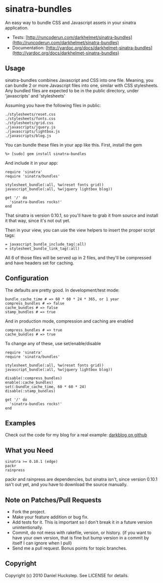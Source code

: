 sinatra-bundles
===============

An easy way to bundle CSS and Javascript assets in your sinatra application.

* Tests: [http://runcoderun.com/darkhelmet/sinatra-bundles](http://runcoderun.com/darkhelmet/sinatra-bundles)
* Documentation: [http://yardoc.org/docs/darkhelmet-sinatra-bundles](http://yardoc.org/docs/darkhelmet-sinatra-bundles)

Usage
-----

sinatra-bundles combines Javascript and CSS into one file. Meaning, you can bundle 2 or more Javascript files into one, similar with CSS stylesheets. Any bundled files are expected to be in the public directory, under 'javascripts' and 'stylesheets'

Assuming you have the following files in public:

    ./stylesheets/reset.css
    ./stylesheets/fonts.css
    ./stylesheets/grid.css
    ./javascripts/jquery.js
    ./javascripts/lightbox.js
    ./javascripts/blog.js

You can bundle these files in your app like this. First, install the gem

    %> [sudo] gem install sinatra-bundles

And include it in your app:

    require 'sinatra'
    require 'sinatra/bundles'

    stylesheet_bundle(:all, %w(reset fonts grid))
    javascript_bundle(:all, %w(jquery lightbox blog))

    get '/' do
      'sinatra-bundles rocks!'
    end

That sinatra is version 0.10.1, so you'll have to grab it from source and install it that way, since it's not out yet.

Then in your view, you can use the view helpers to insert the proper script tags:

    = javascript_bundle_include_tag(:all)
    = stylesheet_bundle_link_tag(:all)

All 6 of those files will be served up in 2 files, and they'll be compressed and have headers set for caching.

Configuration
-------------

The defaults are pretty good. In development/test mode:

    bundle_cache_time # => 60 * 60 * 24 * 365, or 1 year
    compress_bundles # => false
    cache_bundles # => false
    stamp_bundles # => true

And in production mode, compression and caching are enabled

    compress_bundles # => true
    cache_bundles # => true

To change any of these, use set/enable/disable

    require 'sinatra'
    require 'sinatra/bundles'

    stylesheet_bundle(:all, %w(reset fonts grid))
    javascript_bundle(:all, %w(jquery lightbox blog))

    disable(:compress_bundles)
    enable(:cache_bundles)
    set(:bundle_cache_time, 60 * 60 * 24)
    disable(:stamp_bundles)

    get '/' do
      'sinatra-bundles rocks!'
    end

Examples
--------

Check out the code for my blog for a real example: [darkblog on github](http://github.com/darkhelmet/darkblog)

What you Need
-------------

    sinatra >= 0.10.1 (edge)
    packr
    rainpress

packr and rainpress are dependencies, but sinatra isn't, since version 0.10.1 isn't out yet, and you have to download the source manually.

Note on Patches/Pull Requests
-----------------------------

* Fork the project.
* Make your feature addition or bug fix.
* Add tests for it. This is important so I don't break it in a
  future version unintentionally.
* Commit, do not mess with rakefile, version, or history.
  (if you want to have your own version, that is fine but bump version in a commit by itself I can ignore when I pull)
* Send me a pull request. Bonus points for topic branches.

Copyright
---------

Copyright (c) 2010 Daniel Huckstep. See LICENSE for details.
